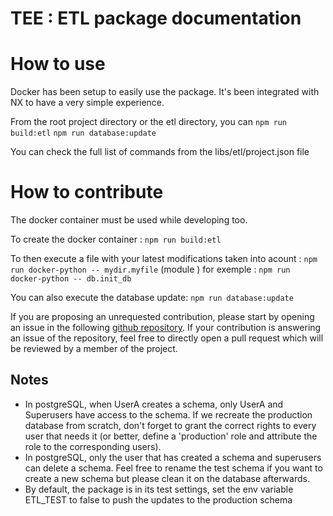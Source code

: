 # TEE : ETL package documentation

# How to use

Docker has been setup to easily use the package.
It's been integrated with NX to have a very simple experience.

From the root project directory or the etl directory, you can
`npm run build:etl`
`npm run database:update`

You can check the full list of commands from the libs/etl/project.json file

# How to contribute

The docker container must be used while developing too.

To create the docker container :
`npm run build:etl`

To then execute a file with your latest modifications taken into acount :
`npm run docker-python -- mydir.myfile` (module )
for exemple : `npm run docker-python -- db.init_db`

You can also execute the database update:
`npm run database:update`

If you are proposing an unrequested contribution, please start by opening an issue in the following [github repository](https://github.com/betagouv/mission-transition-ecologique).
If your contribution is answering an issue of the repository, feel free to directly open a pull request which will be reviewed by a member of the project.

## Notes

- In postgreSQL, when UserA creates a schema, only UserA and Superusers have access to the schema. If we recreate the production database from scratch, don't forget to grant the correct rights to every user that needs it (or better, define a 'production' role and attribute the role to the corresponding users).
- In postgreSQL, only the user that has created a schema and superusers can delete a schema. Feel free to rename the test schema if you want to create a new schema but please clean it on the database afterwards.
- By default, the package is in its test settings, set the env variable ETL_TEST to false to push the updates to the production schema
